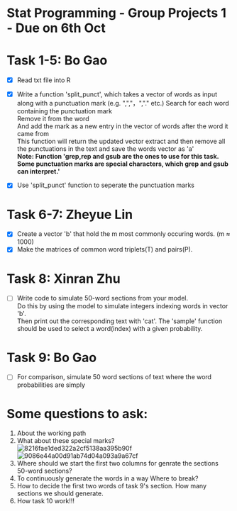 # Stat Programming - Group Projects 1 - Due on 6th Oct

# Task 1-5: Bo Gao
- [x] Read txt file into R
- [x] Write a function 'split_punct', which takes a vector of words as input along with a punctuation mark (e.g. ",","，","." etc.)
      Search for each word containing the punctuation mark  
      Remove it from the word  
      And add the mark as a new entry in the vector of words after the word it came from  
      This function will return the updated vector extract and then remove all the punctuations in the text and save the words vector as 'a'  
      **Note: Function 'grep,rep and gsub are the ones to use for this task. Some punctuation marks are special characters, which grep and gsub can interpret.'**
- [x] Use 'split_punct' function to seperate the punctuation marks
      

# Task 6-7: Zheyue Lin
- [x] Create a vector 'b' that hold the m most commonly occuring words. (m ≈ 1000)
- [x] Make the matrices of common word triplets(T) and pairs(P).

# Task 8: Xinran Zhu
- [ ] Write code to simulate 50-word sections from your model.  
      Do this by using the model to simulate integers indexing words in vector 'b'.  
      Then print out the corresponding text with 'cat'.
      The 'sample' function should be used to select a word(index) with a given probability.

# Task 9: Bo Gao
- [ ] For comparison, simulate 50 word sections of text where the word probabilities are simply 

# Some questions to ask:
1. About the working path
2. What about these special marks? 
![8216fae1ded322a2cf5138aa395b90f](https://github.com/Michelle-LZY/Proj1/assets/136700489/7837896c-3778-4043-8d0e-57a33e71647e)
![9086e44a00d91ab74d04a093a9a67cf](https://github.com/Michelle-LZY/Proj1/assets/136700489/c87fe0e8-3f28-4415-af41-3993c50d2170)
3. Where should we start the first two columns for genrate the sections 50-word sections?
4. To continuously generate the words in a way Where to break?
5. How to decide the first two words of task 9's section. How many sections we should generate.
6. How task 10 work!!! 


